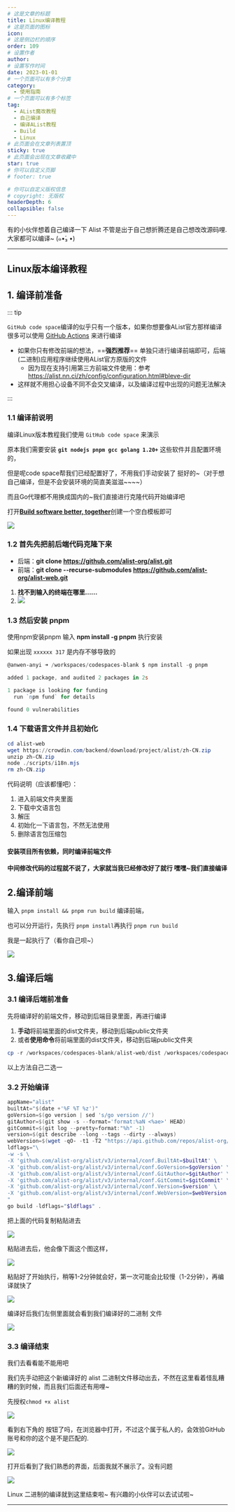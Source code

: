 ```yaml
---
# 这是文章的标题
title: Linux编译教程
# 这是页面的图标
icon: 
# 这是侧边栏的顺序
order: 109
# 设置作者
author: 
# 设置写作时间
date: 2023-01-01
# 一个页面可以有多个分类
category:
  - 使用指南
# 一个页面可以有多个标签
tag:
  - AList魔改教程
  - 自己编译
  - 编译AList教程
  - Build
  - Linux
# 此页面会在文章列表置顶
sticky: true
# 此页面会出现在文章收藏中
star: true
# 你可以自定义页脚
# footer: true

# 你可以自定义版权信息
# copyright: 无版权
headerDepth: 6
collapsible: false
---
```


<!-- 你可以通过设置页面的 Frontmatter，在页面禁用功能与布局。 -->

<!-- more -->

有的小伙伴想着自己编译一下 Alist
不管是出于自己想折腾还是自己想改改源码哩.大家都可以编译~ (๑•́₃ •)



-----

## Linux版本编译教程

## 1. 编译前准备

::: tip 

`GitHub code space`编译的似乎只有一个版本，如果你想要像AList官方那样编译很多可以使用 [GitHub Actions](./github.md) 来进行编译

- 如果你只有修改前端的想法，==**强烈推荐**== 单独只进行编译前端即可，后端(二进制)应用程序继续使用AList官方原版的文件
  - 因为现在支持引用第三方前端文件使用：参考 https://alist.nn.ci/zh/config/configuration.html#bleve-dir
- 这样就不用担心设备不同不会交叉编译，以及编译过程中出现的问题无法解决

:::

### 1.1 编译前说明

编译Linux版本教程我们使用 `GitHub code space` 来演示

原本我们需要安装 **`git nodejs pnpm gcc golang 1.20+`** 这些软件并且配置环境的，

但是呢code space帮我们已经配置好了，不用我们手动安装了 挺好的~（对于想自己编译，但是不会安装环境的简直美滋滋~~~~）

而且Go代理都不用换成国内的~我们直接进行克隆代码开始编译吧



打开[**Build software better, together**](https://github.com/codespaces/templates)创建一个空白模板即可

![](/img/build/build13.png)

### 1.2 首先先把前后端代码克隆下来

- 后端：**git clone https://github.com/alist-org/alist.git**
- 前端：**git clone --recurse-submodules https://github.com/alist-org/alist-web.git**



1. **找不到输入的终端在哪里......**
2. ![](/img/build/build14.png)

### 1.3 然后安装 pnpm

使用npm安装pnpm  输入 **npm install -g pnpm** 执行安装

如果出现  `xxxxxx 317` 是内存不够导致的

```powershell
@anwen-anyi ➜ /workspaces/codespaces-blank $ npm install -g pnpm

added 1 package, and audited 2 packages in 2s

1 package is looking for funding
  run `npm fund` for details

found 0 vulnerabilities
```

### 1.4 下载语言文件并且初始化

```powershell
cd alist-web 
wget https://crowdin.com/backend/download/project/alist/zh-CN.zip 
unzip zh-CN.zip 
node ./scripts/i18n.mjs
rm zh-CN.zip
```

代码说明（应该都懂吧）：

1. 进入前端文件夹里面
2. 下载中文语言包
3. 解压
4. 初始化一下语言包，不然无法使用
5. 删除语言包压缩包

#### 安装项目所有依赖，同时编译前端文件

**中间修改代码的过程就不说了，大家就当我已经修改好了就行 嘿嘿~我们直接编译**



## 2.编译前端

输入 `pnpm install && pnpm run build` 编译前端，

也可以分开运行，先执行 `pnpm install`再执行 `pnpm run build`

我是一起执行了（看你自己呗~）

![](/img/build/build15.png)

## 3.编译后端

### 3.1 编译后端前准备

先将编译好的前端文件，移动到后端目录里面，再进行编译

1. **手动**将前端里面的dist文件夹，移动到后端public文件夹
2. 或者**使用命令**将前端里面的dist文件夹，移动到后端public文件夹

```powershell
cp -r /workspaces/codespaces-blank/alist-web/dist /workspaces/codespaces-blank/alist/public/
```

以上方法自己二选一

### 3.2 开始编译

```powershell
appName="alist"
builtAt="$(date +'%F %T %z')"
goVersion=$(go version | sed 's/go version //')
gitAuthor=$(git show -s --format='format:%aN <%ae>' HEAD)
gitCommit=$(git log --pretty=format:"%h" -1)
version=$(git describe --long --tags --dirty --always)
webVersion=$(wget -qO- -t1 -T2 "https://api.github.com/repos/alist-org/alist-web/releases/latest" | grep "tag_name" | head -n 1 | awk -F ":" '{print $2}' | sed 's/\"//g;s/,//g;s/ //g')
ldflags="\
-w -s \
-X 'github.com/alist-org/alist/v3/internal/conf.BuiltAt=$builtAt' \
-X 'github.com/alist-org/alist/v3/internal/conf.GoVersion=$goVersion' \
-X 'github.com/alist-org/alist/v3/internal/conf.GitAuthor=$gitAuthor' \
-X 'github.com/alist-org/alist/v3/internal/conf.GitCommit=$gitCommit' \
-X 'github.com/alist-org/alist/v3/internal/conf.Version=$version' \
-X 'github.com/alist-org/alist/v3/internal/conf.WebVersion=$webVersion' \
"
go build -ldflags="$ldflags" .
```

把上面的代码复制粘贴进去

![](/img/build/build16.png)

粘贴进去后，他会像下面这个图这样，

![](/img/build/build17.png)

粘贴好了开始执行，稍等1-2分钟就会好，第一次可能会比较慢（1-2分钟），再编译就快了

![](/img/build/build18.png)

编译好后我们左侧里面就会看到我们编译好的二进制 文件

![](/img/build/build19.png)



### 3.3 编译结束

我们去看看能不能用吧

我们先手动把这个新编译好的 alist 二进制文件移动出去，不然在这里看着怪乱糟糟的到时候，而且我们后面还有用哩~

先授权`chmod +x alist`

![](/img/build/build20.png)

看到右下角的 按钮了吗，在浏览器中打开，不过这个属于私人的，会效验GitHub账号和你的这个是不是匹配的.

![](/img/build/build21.png)

打开后看到了我们熟悉的界面，后面我就不展示了。没有问题

![](/img/build/build22.png)

Linux 二进制的编译就到这里结束啦~ 有兴趣的小伙伴可以去试试啦~



-----

<SiteInfo
  name="Windows 编译教程"
  desc=""
  url="./win.md"
  logo="/img/start/windows.svg"
  repo=""
  preview=""
/>

<SiteInfo
  name="GitHub Actions"
  desc=""
  url="./github.md"
  logo="/img/start/github.svg"
  repo=""
  preview=""
/>